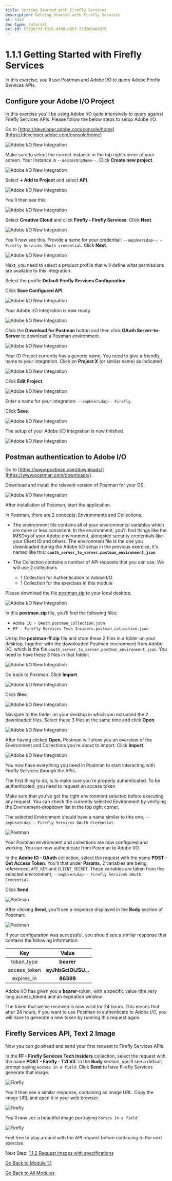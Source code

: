 ```yaml
---
title: Getting Started with Firefly Services
description: Getting Started with Firefly Services
kt: 5342
doc-type: tutorial
exl-id: 52385c33-f316-4fd9-905f-72d2d346f8f5
---
```

# 1.1.1 Getting Started with Firefly Services

In this exercise, you'll use Postman and Adobe I/O to query Adobe Firefly Services APIs.

## Configure your Adobe I/O Project

In this exercise you'll be using Adobe I/O quite intensively to query against Firefly Services APIs. Please follow the below steps to setup Adobe I/O.

Go to [https://developer.adobe.com/console/home](https://developer.adobe.com/console/home)

![Adobe I/O New Integration](./images/iohome.png)

Make sure to select the correct instance in the top right corner of your screen. Your instance is `--aepImsOrgName--`. Click **Create new project**.

![Adobe I/O New Integration](./images/iocomp.png)

Select **+ Add to Project** and select **API**.

![Adobe I/O New Integration](./images/adobe_io_access_api.png)

You'll then see this:

![Adobe I/O New Integration](./images/api1.png)

Select **Creative Cloud** and click **Firefly - Firefly Services**. Click **Next**.

![Adobe I/O New Integration](./images/api3.png)

You'll now see this. Provide a name for your credential: `--aepUserLdap-- - Firefly Services OAuth credential`. Click **Next**.

![Adobe I/O New Integration](./images/api4.png)

Next, you need to select a product profile that will define what permissions are available to this integration.

Select the profile **Default Firefly Services Configuration**. 

Click **Save Configured API**.

![Adobe I/O New Integration](./images/api9.png)

Your Adobe I/O integration is now ready.

![Adobe I/O New Integration](./images/api11.png)

Click the **Download for Postman** button and then click **OAuth Server-to-Server** to download a Postman environment.

![Adobe I/O New Integration](./images/iopm.png)

Your IO Project currently has a generic name. You need to give a friendly name to your integration. Click on **Project X** (or similar name) as indicated

![Adobe I/O New Integration](./images/api13.png)

Click **Edit Project**.

![Adobe I/O New Integration](./images/api14.png)

Enter a name for your integration: `--aepUserLdap-- Firefly`. 

Click **Save**.

![Adobe I/O New Integration](./images/api15.png)

The setup of your Adobe I/O integration is now finished.

![Adobe I/O New Integration](./images/api16.png)

## Postman authentication to Adobe I/O

Go to [https://www.postman.com/downloads/](https://www.postman.com/downloads/). 

Download and install the relevant version of Postman for your OS.

![Adobe I/O New Integration](./images/getstarted.png)

After installation of Postman, start the application.

In Postman, there are 2 concepts: Environments and Collections.

- The environment file contains all of your environmental variables which are more or less consistent. In the environment, you'll find things like the IMSOrg of your Adobe environment, alongside security credentials like your Client ID and others. The environment file is the one you downloaded during the Adobe I/O setup in the previous exercise, it's named like this: **`oauth_server_to_server.postman_environment.json`**.
  
- The Collection contains a number of API requests that you can use. We will use 2 collections
  - 1 Collection for Authentication to Adobe I/O
  - 1 Collection for the exercises in this module

Please download the file [postman.zip](./../../../assets/postman/postman-ff.zip) to your local desktop. 

![Adobe I/O New Integration](./images/pmfolder.png)

In this **postman.zip** file, you'll find the following files:

- `Adobe IO - OAuth.postman_collection.json`
- `FF - Firefly Services Tech Insiders.postman_collection.json`
  
Unzip the **postman-ff.zip** file and store these 2 files in a folder on your desktop, together with the downloaded Postman environment from Adobe I/O, which is the file `oauth_server_to_server.postman_environment.json`. You need to have these 3 files in that folder:

![Adobe I/O New Integration](./images/pmfolder1.png)

Go back to Postman. Click **Import**.

![Adobe I/O New Integration](./images/postmanui.png)

Click **files**.

![Adobe I/O New Integration](./images/choosefiles.png)

Navigate to the folder on your desktop in which you extracted the 2 downloaded files. Select these 3 files at the same time and click **Open**.

![Adobe I/O New Integration](./images/selectfiles.png)

After having clicked **Open**, Postman will show you an overview of the Environment and Collections you're about to import. Click **Import**.

![Adobe I/O New Integration](./images/impconfirm.png)

You now have everything you need in Postman to start interacting with Firefly Services through the APIs.

The first thing to do, is to make sure you're properly authenticated. To be authenticated, you need to request an access token.

Make sure that you've got the right environment selected before executing any request. You can check the currently selected Environment by verifying the Environment-dropdown list in the top right corner. 

The selected Environment should have a name similar to this one, `--aepUserLdap-- Firefly Services OAuth Credential`.

![Postman](./images/envselemea.png)

Your Postman environment and collections are now configured and working. You can now authenticate from Postman to Adobe I/O.

In the **Adobe IO - OAuth** collection, select the request with the name **POST - Get Access Token**. You'll that under **Params**, 2 variables are being referenced, `API_KEY` and `CLIENT_SECRET`. These variables are taken from the selected environment, `--aepUserLdap-- Firefly Services OAuth Credential`.

Click **Send**.

![Postman](./images/ioauth.png)

After clicking **Send**, you'll see a response displayed in the **Body** section of Postman:

![Postman](./images/ioauthresp.png)

If your configuration was successful, you should see a similar response that contains the following information:

| Key     | Value     | 
|:-------------:| :---------------:| 
| token_type          | **bearer** |
| access_token    | **eyJhbGciOiJSU...** | 
| expires_in          | **86399** |

Adobe I/O has given you a **bearer**-token, with a specific value (the very long access_token) and an expiration window.

The token that we've received is now valid for 24 hours. This means that after 24 hours, if you want to use Postman to authenticate to Adobe I/O, you will have to generate a new token by running this request again.

## Firefly Services API, Text 2 Image

Now you can go ahead and send your first request to Firefly Services APIs.

In the **FF - Firefly Services Tech Insiders** collection, select the request with the name **POST - Firefly - T2I V3**. In the **Body** section, you'll see a default prompt saying `Horses in a field`. Click **Send** to have Firefly Services generate that image.

![Firefly](./images/ff1.png)

You'll then see a similar response, containing an image URL. Copy the image URL and open it in your web browser.

![Firefly](./images/ff2.png)

You'll now see a beautiful image portraying `horses in a field`.

![Firefly](./images/ff3.png)

Feel free to play around with the API request before continuing to the next exercise.

Next Step: [1.1.2 Request images with specifications](./ex2.md)

[Go Back to Module 1.1](./firefly-services.md)

[Go Back to All Modules](./../../../overview.md)
